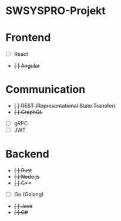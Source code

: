 # SWSYSPRO-Projekt

# Frontend
- [ ] React
- ~~[ ] Angular~~
# Communication 
 - ~~[ ] REST (Representational State Transfer)~~
 - ~~[ ] GraphQL~~
 - [ ] gRPC
 - [ ] JWT
# Backend
- ~~[ ] Rust~~
- ~~[ ] Node.js~~
- ~~[ ] C++~~
- [ ] Go (Golang)
- ~~[ ] Java~~
- ~~[ ] C#~~
